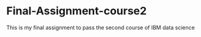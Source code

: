# Final-Assignment-course2
This is my final assignment to pass the second course of IBM data science 
